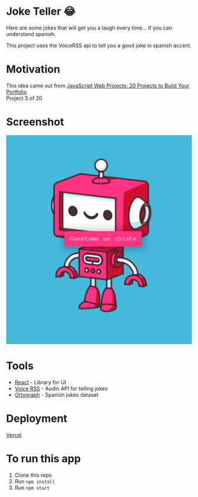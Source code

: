 # Joke Teller 😂

Here are some jokes that will get you a laugh every time... if you can understand spanish. 

This project uses the VoiceRSS api to tell you a good joke in spanish accent.

# Motivation

This idea came out from [JavaScript Web Projects: 20 Projects to Build Your Portfolio](https://academy.zerotomastery.io/p/javascript-projects)  
Project 3 of 20

# Screenshot

<img src='screenshot.png' alt='An little robot and a red button' width='800' />

# Tools
* [React](https://es.reactjs.org/) - Library for UI
* [Voice RSS](http://www.voicerss.org/) - Audio API for telling jokes
* [Ortograph](https://github.com/jleahred/ortograph) - Spanish jokes dataset

# Deployment

[Vercel](https://joke-teller-five.vercel.app/)

# To run this app
1. Clone this repo
2. Run ```npm install```
3. Run ```npm start```
